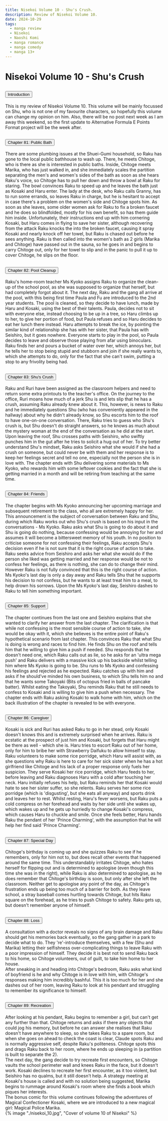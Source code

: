 ```yaml
---
title: Nisekoi Volume 10 - Shu's Crush.
description: Review of Nisekoi Volume 10.
date: 2024-10-29
tags:
  - manga review
  - Nisekoi
  - Naoshi Komi
  - manga romance
  - manga comedy
  - manga 13+
---
```


<div class="container fluid">
  <h1 class="col align-self-center">Nisekoi Volume 10 - Shu's Crush</h1>
  <div class="row justify-content-center">
    <div class="col-8">  
        <div class="accordion" id="accordionObject">
            <div class="accordion-item">
            <h2 class="accordion-header" id="headingOne">
                <button class="accordion-button" 
                    type="button" 
                    data-bs-toggle="collapse" 
                    data-bs-target="#collapseOne" 
                    aria-expanded="true" 
                    aria-controls="collapseOne">
                    Introduction
                </button>
            </h2>
                <div id="collapseOne" 
                    class="accordion-collapse collapse show" 
                    aria-labelledby="headingOne"
                    data-bs-parent="#accordionObject">
                    <div class="accordion-body">
                    This is my review of Nisekoi Volume 10. This volume will be mainly focussed on Shu, who is not one of my favourite characters, so hopefully this volume can change my opinion on him. Also, there will be no post next week as I am away this weekend, so the first update to Alternative Formula E Points Format project will be the week after.
                    </div>
                </div>
            </div>
            <div class="accordion-item">
            <h2 class="accordion-header" id="headingTwo">
                <button class="accordion-button collapsed" 
                type="button" 
                data-bs-toggle="collapse" 
                data-bs-target="#collapseTwo" 
                aria-expanded="false" 
                aria-controls="collapseTwo">
                Chapter 81: Public Bath
                </button>
                </h2>
                <div id="collapseTwo" 
                    class="accordion-collapse collapse" 
                    aria-labelledby="headingTwo"
                    data-bs-parent="#accordionObject">
                    <div class="accordion-body">
                    There are some plumbing issues at the Shuei-Gumi household, so Raku has gone to the local public bathhouse to wash up. There, he meets Chitoge, who is there as she is interested in public baths. Inside, Chitoge meets Marika, who has just walked in, and she immediately scales the partition separating the men's and women's sides of the bath as soon as she hears Raku's voice, so Chitoge has to pull her down and throw a bowl at Raku for staring. The bowl convinces Raku to speed up and he leaves the bath just as Kosaki and Haru enter. The lady at the desk, who Raku calls Granny, has to run some errands, so leaves Raku in charge, but he is hesitant to accept in case there's a problem on the women's side and Chitoge spots him. As soon as she leaves, some older women ask for Raku to fix a broken faucet and he does so blindfolded, mostly for his own benefit, so has them guide him inside. Unfortunately, their instructions end up with him cornering Kosaki, but Haru comes in flying to save her sister, although recovering from the attack Raku knocks the into the broken faucet, causing it spray Kosaki and nearly knock off her towel, but Raku is chased out before he sees anything. Raku is then called into the women's bath as 2 girls (Marika and Chitoge) have passed out in the sauna, so he goes in and begins to carry Chitoge out, only for her towel to slip and in the panic to pull it up to cover Chitoge, he slips on the floor.
                    </div>
                </div>
            </div>
            <div class="accordion-item">
            <h2 class="accordion-header" id="headingThree">
                <button class="accordion-button collapsed" 
                type="button" 
                data-bs-toggle="collapse" 
                data-bs-target="#collapseThree" 
                aria-expanded="false" 
                aria-controls="collapseThree">
                Chapter 82: Pool Cleanup
                </button>
                </h2>
                <div id="collapseThree" 
                    class="accordion-collapse collapse" 
                    aria-labelledby="headingThree"
                    data-bs-parent="#accordionObject">
                    <div class="accordion-body">
                    Raku's home-room teacher Ms Kyoko assigns Raku to organize the clean-up of the school pool, as she was supposed to organize that herself, but had completely forgot about it. The next day, Raku and the gang all arrive at the pool, with this being first time Paula and Fu are introduced to the 2nd year students. The pool is cleaned, so they decide to have lunch, made by Haru and Kosaki, using the best of their talents. Paula, decides not to sit with everyone else, instead choosing to be up in a tree, so Haru climbs up to her, to give her portion of food, but Paula refuses and so Haru decides to eat her lunch there instead. Haru attempts to break the ice, by pointing the similar kind of relationship she has with her sister, that Paula has with Seishiro, but it goes nowhere. Everyone starts to play in the pool, so Paula decides to leave and observe those playing from afar using binoculars. Raku finds her and pours a bucket of water over her, which annoys her, but he tells her to stop being stupid and stubborn and join if she really wants to, which she attempts to do, only for the fact that she can't swim, putting a stop to any frivolity being had.
                    </div>
                </div>
            </div>
            <div class="accordion-item">
            <h2 class="accordion-header" id="headingFour">
                <button class="accordion-button collapsed" 
                type="button" 
                data-bs-toggle="collapse" 
                data-bs-target="#collapseFour" 
                aria-expanded="false" 
                aria-controls="collapseFour">
                Chapter 83: Shu's Crush
                </button>
                </h2>
                <div id="collapseFour" 
                    class="accordion-collapse collapse" 
                    aria-labelledby="headingFour"
                    data-bs-parent="#accordionObject">
                    <div class="accordion-body">
                    Raku and Ruri have been assigned as the classroom helpers and need to return some extra printouts to the teacher's office. On the journey to the office, Ruri moans how much of a jerk Shu is and lets slip that he has a crush, assuming Raku already knew about it. This, however, is news to Raku and he immediately questions Shu (who has conveniently appeared in the hallway) about why he didn't already know, so Shu escorts him to the roof to have one-on-one conversation. There, Raku tries to guess who Shu's crush is, but Shu doesn't do straight answers, so he knows as much about the mystery woman at the end of the conversation as he did at the start. Upon leaving the roof, Shu crosses paths with Seishiro, who swiftly punches him in the gut after he tries to solicit a hug out of her. To try better understand Shu's mindset, Raku asks Seishiro what she would if she had a crush on someone, but could never be with them and her response is to keep her feelings secret and tell no one, especially not the person she is in love with. The chapter ends with Shu delivering some materials to Ms Kyoko, who rewards him with some leftover cookies and the fact that she is getting married in a month and will be retiring from teaching at the same time.
                    </div>
                </div>
            </div>
            <div class="accordion-item">
            <h2 class="accordion-header" id="headingFive">
                <button class="accordion-button collapsed" 
                type="button" 
                data-bs-toggle="collapse" 
                data-bs-target="#collapseFive" 
                aria-expanded="false" 
                aria-controls="collapseFive">
                Chapter 84: Friends
                </button>
                </h2>
                <div id="collapseFive" 
                    class="accordion-collapse collapse" 
                    aria-labelledby="headingFive"
                    data-bs-parent="#accordionObject">
                    <div class="accordion-body">
                    The chapter begins with Ms Kyoko announcing her upcoming marriage and subsequent retirement to the class, who all are extremely happy for her. This announcement is the subject of conversation between Raku and Shu, during which Raku works out who Shu's crush is based on his input in the conversations - Ms Kyoko. Raku asks what Shu is going to do about it and Shu is going do nothing, because confessing would be annoying for her and assumes it will become a bittersweet memory of his youth. In no position to criticise someone for not confessing their feelings, Raku accepts Shu's decision even if he is not sure that it is the right course of action to take. Raku seeks advice from Seishiro and asks her what she would do if the person she liked was getting married and her response would be not to confess her feelings, as there is nothing, she can do to change their mind. However Raku is not fully convinced that this is the right course of action.<br/>
                    Ms Kyoko's last day is only a day away and Raku tells Shu that he supports his decision to not confess, but he wants to at least treat him to a meal, to help drown his sorrows. Upon the Ms Kyoko's last day, Seishiro dashes to Raku to tell him something important.
                    </div>
                </div>
            </div>
            <div class="accordion-item">
            <h2 class="accordion-header" id="headingSix">
                <button class="accordion-button collapsed" 
                type="button" 
                data-bs-toggle="collapse" 
                data-bs-target="#collapseSix" 
                aria-expanded="false" 
                aria-controls="collapseSix">
                Chapter 85: Support
                </button>
                </h2>
                <div id="collapseSix" 
                    class="accordion-collapse collapse" 
                    aria-labelledby="headingSix"
                    data-bs-parent="#accordionObject">
                    <div class="accordion-body">
                    The chapter continues from the last one and Seishiro explains that she wanted to clarify her answer from the last chapter. The clarification is that while not confessing is the most sensible course of action to take, she would be okay with it, which she believes is the entire point of Raku's hypothetical scenario from last chapter. This convinces Raku that what Shu is doing is wrong and races to find him. He finds Shu on the roof and tells him that he willing to give him a push if needed. Shu responds that he doesn't need one, which Raku calls out as lie, so he asks for an 'ultra mega push' and Raku delivers with a massive kick up his backside whilst telling him where Ms Kyoko is going to be. Shu runs to Ms Kyoko and confessing his feelings and rejected as he expected. Raku catches up with him and asks if he should’ve minded his own business, to which Shu tells him no and that he wants some Takoyaki (Bits of octopus fried in balls of pancake batter). Whilst eating the Takoyaki, Shu reminds Raku that he still needs to confess to Kosaki and is willing to give him a push when necessary. The chapter ends with Raku asking Kosaki to walk home with him, which on the back illustration of the chapter is revealed to be with everyone.
                    </div>
                </div>
            </div>
            <div class="accordion-item">
            <h2 class="accordion-header" id="headingSeven">
                <button class="accordion-button collapsed" 
                type="button" 
                data-bs-toggle="collapse" 
                data-bs-target="#collapseSeven" 
                aria-expanded="false" 
                aria-controls="collapseSeven">
                Chapter 86: Caregiver
                </button>
                </h2>
                <div id="collapseSeven" 
                    class="accordion-collapse collapse" 
                    aria-labelledby="headingSeven"
                    data-bs-parent="#accordionObject">
                    <div class="accordion-body">
                    Kosaki is sick and Ruri has asked Raku to go in her stead, only Kosaki doesn't knows this and is extremely surprised when he arrives. Raku is ecstatic at the prospect of just him and Kosaki, but forgets that Haru might be there as well - which she is. Haru tries to escort Raku out of her home, only for him to bribe her with Strawberry Daifuku to allow himself to stay. Raku volunteers to make some rice porridge, which Haru will assist with, as she questions why Raku is here to care for her sick sister when he has a hot girlfriend like Chitoge and his lack of a proper response only fuels her suspicion. They serve Kosaki her rice porridge, which Haru feeds to her, before leaving and Raku diagnoses Haru with a cold after touching her neck. Haru initially refuses his help, but Raku reminds her that Kosaki would hate to see her sister suffer, so she relents. Raku serves her some rice porridge (which is 'disgusting', but she eats all anyway) and sports drink and leaves her to rest. Whilst resting, Haru's fever worsens, but Raku puts a cold compress on her forehead and waits by her side until she wakes up, which wakes up and he gets up hurriedly to change Kosaki's compress, which causes Haru to chuckle and smile. Once she feels better, Haru hands Raku the pendant of her 'Prince Charming', with the assumption that he will help her find said 'Prince Charming'.
                    </div>
                </div>
            </div>
            <div class="accordion-item">
            <h2 class="accordion-header" id="headingEight">
                <button class="accordion-button collapsed" 
                type="button" 
                data-bs-toggle="collapse" 
                data-bs-target="#collapseEight" 
                aria-expanded="false" 
                aria-controls="collapseEight">
                Chapter 87: Special Day
                </button>
                </h2>
                <div id="collapseEight" 
                    class="accordion-collapse collapse" 
                    aria-labelledby="headingEight"
                    data-bs-parent="#accordionObject">
                    <div class="accordion-body">
                    Chitoge's birthday is coming up and she quizzes Raku to see if he remembers, only for him not to, but does recall other events that happened around the same time. This understandably irritates Chitoge, who hates herself for flipping out and is determined to apologise (even though this time she was in the right), while Raku is also determined to apologise, as he does remember that Chitoge's birthday is soon, but only after she left the classroom. Neither get to apologise any point of the day, as Chitoge's frustration ends up being too much of a barrier for both. As they leave school, a stray baseball comes hurtling towards Chitoge, but hits Raku square on the forehead, as he tries to push Chitoge to safety. Raku gets up, but doesn't remember anyone of himself.
                    </div>
                </div>
            </div>
            <div class="accordion-item">
            <h2 class="accordion-header" id="headingNine">
                <button class="accordion-button collapsed" 
                type="button" 
                data-bs-toggle="collapse" 
                data-bs-target="#collapseNine" 
                aria-expanded="false" 
                aria-controls="collapseNine">
                Chapter 88: Loss
                </button>
                </h2>
                <div id="collapseNine" 
                    class="accordion-collapse collapse" 
                    aria-labelledby="headingNine"
                    data-bs-parent="#accordionObject">
                    <div class="accordion-body">
                    A consultation with a doctor reveals no signs of any brain damage and Raku should get his memories back eventually, so the gang gather in a park to decide what to do. They 're'-introduce themselves, with a few (Shu and Marika) letting their selfishness over-complicating things to leave Raku with a poor impression of himself. They decide it is best not to send Raku back to his home, so Chitoge volunteers, out of guilt, to take him home to her house.<br/>
                    After sneaking in and heading into Chitoge's bedroom, Raku asks what kind of boyfriend is he and why Chitoge is in love with him, with Chitoge's responses making him incredibly bashful. This it is too much for her and she dashes out of her room, leaving Raku to look at his pendant and struggling to remember its significance to himself.
                    </div>
                </div>
            </div>
            <div class="accordion-item">
            <h2 class="accordion-header" id="headingTen">
                <button class="accordion-button collapsed" 
                type="button" 
                data-bs-toggle="collapse" 
                data-bs-target="#collapseTen" 
                aria-expanded="false" 
                aria-controls="collapseTen">
                Chapter 89: Recreation
                </button>
            </h2>
                <div id="collapseTen" 
                    class="accordion-collapse collapse" 
                    aria-labelledby="headingTen"
                    data-bs-parent="#accordionObject">
                    <div class="accordion-body">
                    After looking at his pendant, Raku begins to remember a girl, but can't get any further than that. Chitoge returns and asks if there any objects that could jog his memory, but before he can answer she realises that Raku doesn't have anywhere to sleep, so she takes Raku to a spare room, but when she goes on ahead to check the coast is clear, Claude spots Raku and is normally aggressive self, despite Raku's politeness. Chitoge spots this and drags Raku back to her room, where he ends up sleeping in (a partition is built to separate the 2).<br/>
                    The next day, the gang decide to try recreate first encounters, so Chitoge vaults the school perimeter wall and knees Raku in the face, but it doesn't work. Kosaki declines to recreate her first encounter, as it too violent, but Seishiro has no qualms, but it still doesn't help. A strategy meeting at Kosaki's house is called and with no solution being suggested, Marika begins to rummage around Kosaki's room where she finds a book which piques her interests.<br />
                    The bonus comic for this volume continues following the adventures of Magical Confectioner Kosaki, where we are introduced to a new magical girl: Magical Police Marika.
                    </div>
                </div>
            </div>
        </div>
    </div>
        {% image "./nisekoi_10.jpg", "Cover of volume 10 of Nisekoi" %}
    </div>
  </div>
</div>